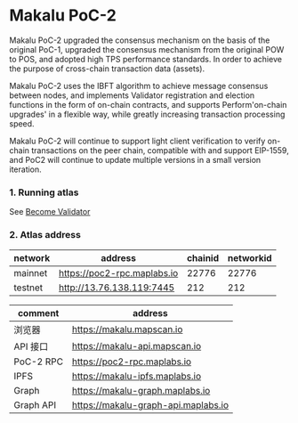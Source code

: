 # Makalu PoC-2

Makalu PoC-2 upgraded the consensus mechanism on the basis of the original PoC-1, upgraded the consensus mechanism from 
the original POW to POS, and adopted high TPS performance standards. In order to achieve the purpose of cross-chain transaction data (assets).

Makalu PoC-2 uses the IBFT algorithm to achieve message consensus between nodes, and implements Validator registration 
and election functions in the form of on-chain contracts, and supports Perform'on-chain upgrades' in a flexible way, 
while greatly increasing transaction processing speed.

Makalu PoC-2 will continue to support light client verification to verify on-chain transactions on the peer chain, 
compatible with and support EIP-1559, and PoC2 will continue to update multiple versions in a small version iteration.

### 1. Running atlas

See [Become Validator](../map-protocol/setValidator.md)


### 2. Atlas address

| network  | address | chainid | networkid |
| -------- | ------  | ------ | ------ |
| mainnet  | https://poc2-rpc.maplabs.io | 22776 | 22776 |
| testnet  | http://13.76.138.119:7445   | 212 | 212 |

| comment  | address |
| -------- | ------  |
| 浏览器    | https://makalu.mapscan.io |
| API 接口  | https://makalu-api.mapscan.io |
| PoC-2 RPC| https://poc2-rpc.maplabs.io |
| IPFS     | https://makalu-ipfs.maplabs.io  |
| Graph    | https://makalu-graph.maplabs.io |
| Graph API| https://makalu-graph-api.maplabs.io |

